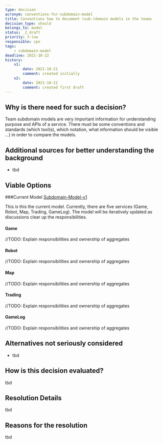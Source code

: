 ```yaml
---
type: decision
acronym: conventions-for-subdomain-model
title: Conventions how to document (sub-)domain models in the teams
decision_type: should
belongs_to: model
status: _2_draft
priority: 3-low
responsible: cpo
tags: 
    - subdomain-model
deadline: 2021-10-22
history:
    v1:
        date: 2021-10-21
        comment: created initially
    v2:
        date: 2021-10-21
        comment: created first draft          
---
```


## Why is there need for such a decision?

Team subdomain models are very important information for understanding purpose and APIs of a service. There 
must be some conventions and standards (which tool(s), which notation, what information should be visible ...) 
in order to compare the models. 

## Additional sources for better understanding the background

* tbd

## Viable Options

###Current Model
[Subdomain-Model-v1](./images/subdomain-model_v1.png "Subdomain-Model-v1")

This is this the current model. Currently, there are five services (Game, Robot, Map, Trading, GameLog). The model will be
iteratively updated as discussions clear up the responsibilities.

#### Game
//TODO: Explain responsibilities and ownership of aggregates
#### Robot
//TODO: Explain responsibilities and ownership of aggregates
#### Map
//TODO: Explain responsibilities and ownership of aggregates
#### Trading
//TODO: Explain responsibilities and ownership of aggregates
#### GameLog
//TODO: Explain responsibilities and ownership of aggregates

## Alternatives not seriously considered

* tbd


## How is this decision evaluated?

tbd
 
## Resolution Details

tbd

## Reasons for the resolution

tbd

